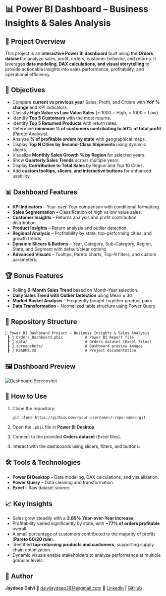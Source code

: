 # 📊 Power BI Dashboard – Business Insights & Sales Analysis

## 📌 Project Overview

This project is an **interactive Power BI dashboard** built using the **Orders dataset** to analyze sales, profit, orders, customer behavior, and returns.
It leverages **data modeling, DAX calculations, and visual storytelling** to provide actionable insights into sales performance, profitability, and operational efficiency.

## 🎯 Objectives

* Compare **current vs previous year** Sales, Profit, and Orders with **YoY % change** and KPI indicators.
* Classify **High Value vs Low Value Sales** (≥ 1000 = High, < 1000 = Low).
* Identify **Top 5 Customers** with the most returns.
* Identify **Top 5 Returned Products** with return rates.
* Determine **minimum % of customers contributing to 50% of total profit** (Pareto Analysis).
* Analyze **% of profitable orders by state** with geographical maps.
* Display **Top N Cities by Second-Class Shipments** using dynamic slicers.
* Visualize **Monthly Sales Growth % by Region** for selected years.
* Show **Quarterly Sales Trends** across multiple years.
* Display **Contribution to Total Sales** by Region and Top 10 Cities.
* Add **custom tooltips, slicers, and interactive buttons** for enhanced usability.

## 📊 Dashboard Features

* **KPI Indicators** – Year-over-Year comparison with conditional formatting.
* **Sales Segmentation** – Classification of high vs low value sales.
* **Customer Insights** – Returns analysis and profit contribution distribution.
* **Product Insights** – Return analysis and outlier detection.
* **Regional Analysis** – Profitability by state, top-performing cities, and growth trends.
* **Dynamic Slicers & Buttons** – Year, Category, Sub-Category, Region, State, and Segment with default/clear options.
* **Advanced Visuals** – Tooltips, Pareto charts, Top-N filters, and custom parameters.

## 🏆 Bonus Features

* Rolling **6-Month Sales Trend** based on Month-Year selection.
* **Daily Sales Trend with Outlier Detection** using Mean ± 3σ.
* **Market Basket Analysis** – Frequently bought-together product pairs.
* **Data Transformation** – Normalized table structure using Power Query.

## 💾 Repository Structure

```
📁 Power BI Dashboard Project – Business Insights & Sales Analysis
 ┣ 📄 Orders_Dashboard.pbix          # Power BI Report file
 ┣ 📂 data/                          # Orders dataset (Excel files)
 ┣ 📂 screenshots/                   # Dashboard preview images
 ┣ 📄 README.md                      # Project documentation
```

## 🖼️ Dashboard Preview

![Dashboard Screenshot](screenshots/dashboard.png)

## 🚀 How to Use

1. Clone the repository:

   ```bash
   git clone https://github.com/<your-username>/<repo-name>.git
   ```
2. Open the `.pbix` file in **Power BI Desktop**.
3. Connect to the provided **Orders dataset** (Excel files).
4. Interact with the dashboards using slicers, filters, and buttons.

## 🛠️ Tools & Technologies

* **Power BI Desktop** – Data modeling, DAX calculations, and visualization.
* **Power Query** – Data cleaning and transformation.
* **Excel** – Raw dataset source.

## 📈 Key Insights

* Sales grew steadily with a **2.89% Year-over-Year increase**.
* Profitability varied significantly by state, with **\~77% of orders profitable** overall.
* A small percentage of customers contributed to the majority of profits (**Pareto 80/20 rule**).
* Identified **top-returning products and customers**, supporting supply chain optimization.
* Dynamic visuals enable stakeholders to analyze performance at multiple granular levels.

## 👤 Author

**Jaydeep Dalvi**
📧 [dalvijaydeep3814@gmail.com](mailto:dalvijaydeep3814@gmail.com)
🔗 [LinkedIn](https://www.linkedin.com/in/jaydeep-d-dalvi/) | [GitHub](https://github.com/dalvijaydeep3814)
